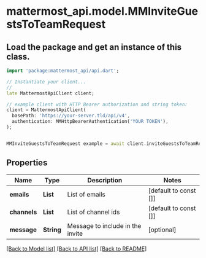 # mattermost_api.model.MMInviteGuestsToTeamRequest

## Load the package and get an instance of this class.
```dart
import 'package:mattermost_api/api.dart';

// Instantiate your client...
//
late MattermostApiClient client;

// example client with HTTP Bearer authorization and string token:
client = MattermostApiClient(
  basePath: 'https://your-server.tld/api/v4',
  authentication: MMHttpBearerAuthentication('YOUR TOKEN'),
);


MMInviteGuestsToTeamRequest example = await client.inviteGuestsToTeamRequest.FUNCTION_THAT_RETURNS_THIS_CLASS();

```

## Properties
Name | Type | Description | Notes
------------ | ------------- | ------------- | -------------
**emails** | **List<String>** | List of emails | [default to const []]
**channels** | **List<String>** | List of channel ids | [default to const []]
**message** | **String** | Message to include in the invite | [optional] 

[[Back to Model list]](../GENERATED_README.md#documentation-for-models) [[Back to API list]](../GENERATED_README.md#documentation-for-api-endpoints) [[Back to README]](../GENERATED_README.md)


